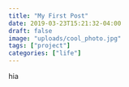 ```yaml
---
title: "My First Post"
date: 2019-03-23T15:21:32-04:00
draft: false
image: "uploads/cool_photo.jpg"
tags: ["project"]
categories: ["life"]
---
```


hia
